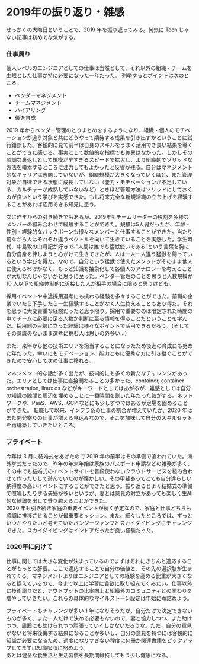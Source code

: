 # 2019年の振り返り・雑感


せっかくの大晦日ということで、2019 年を振り返ってみる。何気に Tech じゃない記事は初めてな気がする。

### 仕事周り
個人レベルのエンジニアとしての仕事は当然として、それ以外の組織・チームを主眼とした仕事が特に必要になった一年だった。
列挙するとポイントは次のところ。

- ベンダーマネジメント
- チームマネジメント
- ハイアリング
- 後進育成

2019 年からベンダー管理のとりまとめをするようになり、組織・個人のモチベーションが違う対象と共にどうやって期待する成果を引き出すかということに試行錯誤した。客観的に見て前半は自身のスキルをうまく活用でき良い結果を導くことができた感じる。事実として数値的な指標でも差異はなかった。しかしその順調な裏返しとして規模が早すぎるスピードで拡大し、より組織的でソリッドな方法を模索するところに注力してもよかったと反省が残る。自分はマネジメント的なキャリアは志向していないが、組織規模が大きくなっていくほど、また管理対象が自律できる状態に成長していない（能力・モチベーションが不足している、カルチャーが成熟していないなど）ときほど管理方法はソリッドにしておくのが良いという学びを実感できた。もし将来完全な新規組織の立ち上げを経験することがあれば応用できる知見に思う。  

次に昨年からの引き続きでもあるが、2019年もチームリーダーの役割を多様なメンバーの組み合わせで経験することができた。規模は5人弱だったが、年齢・性別・経験的なバックボーンも様々なメンバーと仕事することができた。当たり前ながら人はそれぞれ違うベクトルを向いて生きていることを実感した。学生時代、中島敦の山月記が好きで、”人間は誰でも猛獣使いである”という言葉を胸に自分自身を律しようと心がけて生きてきたが、人は一人一人違う猛獣を飼っているという学びを得た。なので、自分という猛獣で使えたメソッドがそのまま他人に使えるわけがなく、もっと知識を抽象化して各個人のアナロジーを考えることが大切なんじゃないかと思うに至った。ベンダー管理のことを思うと人数規模が 10 人以下で組織体制的に近接した人が相手の場合に限ると思うけども。  

採用イベントや中途採用選考にも携わる経験を多々することができた。前職の企業でいたら下手したら一生経験することがなく人生終えることもあり得た。それを思うに大変貴重な経験だったと思う限り。採用で重要なのは限定された時間の中でチームに必要に足る人物か判断に至る情報を得ることだということを学んだ。採用側の目線に立った経験は様々なポイントで活用できるだろう。（そしてその意識のないまま選考に挑む人は思いの外多い...）

また、来年から他の技術エリアを担当することになったため後進の育成にも努めた年だった。幸いにもモチベーション、能力ともに優秀な方に引き継ぐことができたので安心して次の仕事に移れる。

マネジメント的な話が多く出たが、技術的にも多くの新たなチャレンジがあった。エリアとしては仕事に直接関わることの多かった、container, container orchestration, linux os などがキーワードとしてはあがるが、雑感としては自分の知識の隙間と周辺を埋めることに一番時間を割いた年だった気がする。ネットワークや、PaaS、AWS、GCP などにも少しずつではあるが足場を固めることができた。
転職して以来、インフラ系の仕事の割合が増えていたが、2020 年はまた開発寄りの仕事が増える見込みなので、そこを加味して自分のスキルセットを再構築していきたいところ。

### プライベート
今年は 3 月に結婚式をあげたので 2019 年の前半はその準備で追われていた。海外挙式だったので、昨年の年末年始は家族のパスポート申請などの雑務が多く、その中でも結婚式のイベントサイトを普段使わないクラウドサービスを組み合わせて作ったりして遊んでいたのが懐かしい。その甲斐あってとても自分達らしい納得度の高いイベントにすることができたと思う。振り返るとよく結婚式の準備で喧嘩したりする夫婦が多いというが、妻とは意見の対立があっても楽しく生産的な結論を出して乗り越えることができた。  
2020 年も引き続き家庭の重要イベントが続く予定なので、家庭と仕事どちらも順調に推移させることが最重要ミッション。また、細々したところでは、ずっといつかやりたいと考えていたバンジージャンプとスカイダイビングにチャレンジできた。スカイダイビングはインドアだったが良い経験だった。

### 2020年に向けて
仕事に関しては大きな変化が決まっているのでまずはそれにきちんと適応することがもっとも肝要。ここで適応することで自分の価値と、その先の選択肢が生まれてくる。マネジメントよりはエンジニアとしての経験を高める比重が大きくなると捉えているので、今まで以上に学習に貪欲に取り組んでくみたい。仕事以外に技術周りだと、アウトプットの比率向上と組織外のコミュニティとの関わりを増やしていきたい。これらの具体的なマイルストーン設定は年始に煮詰めよう。

プライベートもチャレンジが多い 1 年になりそうだが、自分だけで決定できないものが多く、また一人だけで決める必要もないので、妻と協力しつつ、また助けつつ、周囲にも助けられつつ頑張っていくしかないだろうな。ただ、自分の意見がないと将来後悔する結果になることが多いし、自分の意見を持つには客観的に知識が必要になるため、過度になりすぎない程度に何冊か関連書籍をピックアップしてまずは知識吸収に努めよう。  
あとは健全な食生活と生活習慣を長期間維持してもう少し健康になる。
